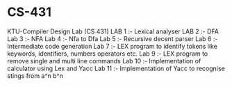 # CS-431
KTU-Compiler Design Lab (CS 431) 
LAB 1 :- Lexical analyser
LAB 2 :- DFA
Lab 3 :- NFA
Lab 4 :- Nfa to Dfa
Lab 5 :- Recursive decent parser
Lab 6 :- Intermediate code generation 
Lab 7 :- LEX program to identify tokens like keywords, identifiers, numbers operators etc.
Lab 9 :- LEX program to remove single and multi line commands 
Lab 10 :- Implementation of calculator using Lex and Yacc
Lab 11 :- Implementation of Yacc to recognise stings from a^n b^n
